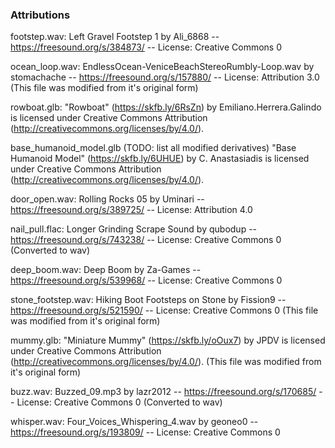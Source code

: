 ### Attributions

footstep.wav:
Left Gravel Footstep 1 by Ali_6868 -- https://freesound.org/s/384873/ -- License: Creative Commons 0

ocean_loop.wav: 
EndlessOcean-VeniceBeachStereoRumbly-Loop.wav by stomachache -- https://freesound.org/s/157880/ -- License: Attribution 3.0 (This file was modified from it's original form)

rowboat.glb: 
"Rowboat" (https://skfb.ly/6RsZn) by Emiliano.Herrera.Galindo is licensed under Creative Commons Attribution (http://creativecommons.org/licenses/by/4.0/).

base_humanoid_model.glb (TODO: list all modified derivatives)
"Base Humanoid Model" (https://skfb.ly/6UHUE) by C. Anastasiadis is licensed under Creative Commons Attribution (http://creativecommons.org/licenses/by/4.0/).

door_open.wav:
Rolling Rocks 05 by Uminari -- https://freesound.org/s/389725/ -- License: Attribution 4.0

nail_pull.flac:
Longer Grinding Scrape Sound by qubodup -- https://freesound.org/s/743238/ -- License: Creative Commons 0 (Converted to wav)

deep_boom.wav:
Deep Boom by Za-Games -- https://freesound.org/s/539968/ -- License: Creative Commons 0

stone_footstep.wav:
Hiking Boot Footsteps on Stone by Fission9 -- https://freesound.org/s/521590/ -- License: Creative Commons 0 (This file was modified from it's original form)

mummy.glb:
"Miniature Mummy" (https://skfb.ly/oOux7) by JPDV is licensed under Creative Commons Attribution (http://creativecommons.org/licenses/by/4.0/). (This file was modified from it's original form)

buzz.wav:
Buzzed_09.mp3 by lazr2012 -- https://freesound.org/s/170685/ -- License: Creative Commons 0 (Converted to wav)

whisper.wav:
Four_Voices_Whispering_4.wav by geoneo0 -- https://freesound.org/s/193809/ -- License: Creative Commons 0
